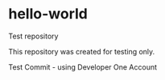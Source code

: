 # hello-world
Test repository

This repository was created for testing only.

Test Commit - using Developer One Account
